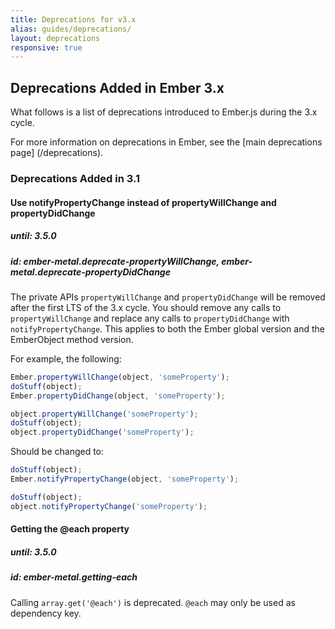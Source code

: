 ```yaml
---
title: Deprecations for v3.x
alias: guides/deprecations/
layout: deprecations
responsive: true
---
```


## Deprecations Added in Ember 3.x

What follows is a list of deprecations introduced to Ember.js during the 3.x
cycle.

For more information on deprecations in Ember, see the [main deprecations page]
(/deprecations).

### Deprecations Added in 3.1

#### Use notifyPropertyChange instead of propertyWillChange and propertyDidChange

##### until: 3.5.0
##### id: ember-metal.deprecate-propertyWillChange, ember-metal.deprecate-propertyDidChange

The private APIs `propertyWillChange` and `propertyDidChange` will be removed after the first
LTS of the 3.x cycle. You should remove any calls to `propertyWillChange` and replace any
calls to `propertyDidChange` with `notifyPropertyChange`. This applies to both the Ember global
version and the EmberObject method version.

For example, the following:

```javascript
Ember.propertyWillChange(object, 'someProperty');
doStuff(object);
Ember.propertyDidChange(object, 'someProperty');

object.propertyWillChange('someProperty');
doStuff(object);
object.propertyDidChange('someProperty');
```

Should be changed to:

```javascript
doStuff(object);
Ember.notifyPropertyChange(object, 'someProperty');

doStuff(object);
object.notifyPropertyChange('someProperty');
```

#### Getting the @each property

##### until: 3.5.0
##### id: ember-metal.getting-each

Calling `array.get('@each')` is deprecated. `@each` may only be used as dependency key.
